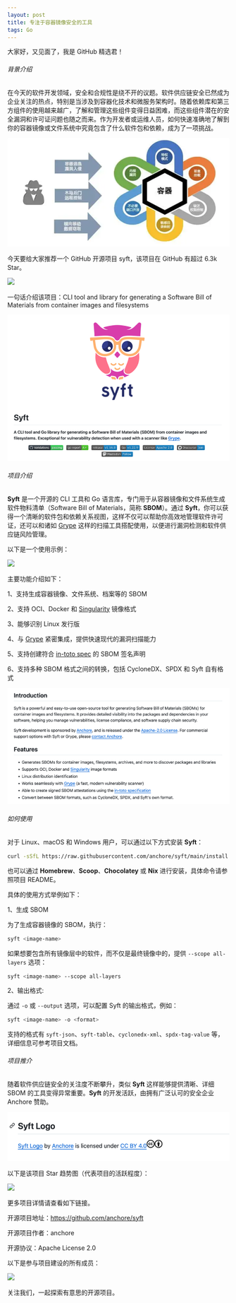 ```yaml
---
layout: post
title: 专注于容器镜像安全的工具
tags: Go
---
```


大家好，又见面了，我是 GitHub 精选君！

###### 背景介绍

在今天的软件开发领域，安全和合规性是绕不开的议题。软件供应链安全已然成为企业关注的热点，特别是当涉及到容器化技术和微服务架构时。随着依赖库和第三方组件的使用越来越广，了解和管理这些组件变得日益困难，而这些组件潜在的安全漏洞和许可证问题也随之而来。作为开发者或运维人员，如何快速准确地了解到你的容器镜像或文件系统中究竟包含了什么软件包和依赖，成为了一项挑战。

![](https://raw.githubusercontent.com/ZhuPeng/pic/master/images/compress_image-20241118223847305.png)

今天要给大家推荐一个 GitHub 开源项目 syft，该项目在 GitHub 有超过 6.3k Star。

![](https://stats.deeptrain.net/repo/anchore/syft/?theme=light)

一句话介绍该项目：CLI tool and library for generating a Software Bill of Materials from container images and filesystems

![](https://raw.githubusercontent.com/ZhuPeng/pic/master/images/compress_image-20241118223800443.png)


###### 项目介绍

**Syft** 是一个开源的 CLI 工具和 Go 语言库，专门用于从容器镜像和文件系统生成软件物料清单（Software Bill of Materials，简称 **SBOM**）。通过 **Syft**，你可以获得一个清晰的软件包和依赖关系视图，这样不仅可以帮助你高效地管理软件许可证，还可以和诸如 [Grype](https://github.com/anchore/grype) 这样的扫描工具搭配使用，以便进行漏洞检测和软件供应链风险管理。

以下是一个使用示例：

![](https://user-images.githubusercontent.com/590471/90277200-2a253000-de33-11ea-893f-32c219eea11a.gif)

主要功能介绍如下：

1、支持生成容器镜像、文件系统、档案等的 SBOM

2、支持 OCI、Docker 和 [Singularity](https://github.com/sylabs/singularity) 镜像格式

3、能够识别 Linux 发行版

4、与 [Grype](https://github.com/anchore/grype) 紧密集成，提供快速现代的漏洞扫描能力

5、支持创建符合 [in-toto spec](https://github.com/in-toto/attestation/blob/main/spec/README.md) 的 SBOM 签名声明

6、支持多种 SBOM 格式之间的转换，包括 CycloneDX、SPDX 和 Syft 自有格式

![](https://raw.githubusercontent.com/ZhuPeng/pic/master/images/compress_image-20241118224038274.png)

###### 如何使用

对于 Linux、macOS 和 Windows 用户，可以通过以下方式安装 **Syft**：

```bash
curl -sSfL https://raw.githubusercontent.com/anchore/syft/main/install.sh | sh -s -- -b /usr/local/bin
```

也可以通过 **Homebrew**、**Scoop**、**Chocolatey** 或 **Nix** 进行安装，具体命令请参照项目 README。

具体的使用方式举例如下：

1、生成 SBOM

为了生成容器镜像的 SBOM，执行：

```bash
syft <image-name>
```

如果想要包含所有镜像层中的软件，而不仅是最终镜像中的，提供 `--scope all-layers` 选项：

```bash
syft <image-name> --scope all-layers
```

2、输出格式:

通过 `-o` 或 `--output` 选项，可以配置 Syft 的输出格式，例如：

```bash
syft <image-name> -o <format>
```

支持的格式有 `syft-json`、`syft-table`、`cyclonedx-xml`、`spdx-tag-value` 等，详细信息可参考项目文档。

###### 项目推介

随着软件供应链安全的关注度不断攀升，类似 **Syft** 这样能够提供清晰、详细 SBOM 的工具变得异常重要。**Syft** 的开发活跃，由拥有广泛认可的安全企业 Anchore 赞助。

![](https://raw.githubusercontent.com/ZhuPeng/pic/master/images/compress_image-20241118224229211.png)

以下是该项目 Star 趋势图（代表项目的活跃程度）：

![](https://api.star-history.com/svg?repos=anchore/syft&type=Timeline)

更多项目详情请查看如下链接。

开源项目地址：https://github.com/anchore/syft 

开源项目作者：anchore

开源协议：Apache License 2.0

以下是参与项目建设的所有成员：

![](https://contrib.rocks/image?repo=anchore/syft)

关注我们，一起探索有意思的开源项目。

